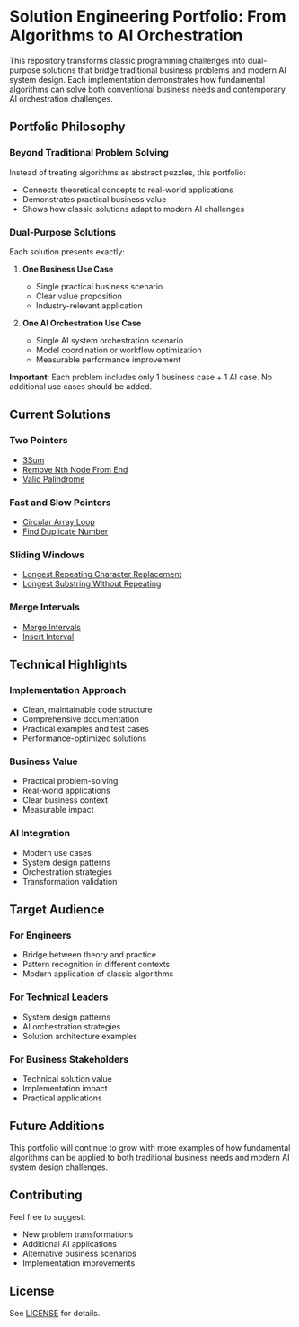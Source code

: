 # Solution Engineering Portfolio: From Algorithms to AI Orchestration

This repository transforms classic programming challenges into dual-purpose solutions that bridge traditional business problems and modern AI system design. Each implementation demonstrates how fundamental algorithms can solve both conventional business needs and contemporary AI orchestration challenges.

## Portfolio Philosophy

### Beyond Traditional Problem Solving
Instead of treating algorithms as abstract puzzles, this portfolio:
- Connects theoretical concepts to real-world applications
- Demonstrates practical business value
- Shows how classic solutions adapt to modern AI challenges

### Dual-Purpose Solutions
Each solution presents exactly:
1. **One Business Use Case**
   - Single practical business scenario
   - Clear value proposition
   - Industry-relevant application

2. **One AI Orchestration Use Case**
   - Single AI system orchestration scenario
   - Model coordination or workflow optimization
   - Measurable performance improvement

**Important**: Each problem includes only 1 business case + 1 AI case. No additional use cases should be added.

## Current Solutions

### Two Pointers
- [3Sum](./Two%20Pointers/3Sum)
- [Remove Nth Node From End](./Two%20Pointers/Remove-Nth-Node-From-End)
- [Valid Palindrome](./Two%20Pointers/Valid-Palindrome)

### Fast and Slow Pointers
- [Circular Array Loop](./Fast%20and%20Slow%20Pointers/Circular-Array-Loop)
- [Find Duplicate Number](./Fast%20and%20Slow%20Pointers/Find-Duplicate-Number)

### Sliding Windows
- [Longest Repeating Character Replacement](./Sliding%20Windows/Longest-Repeating-Character-Replacement)
- [Longest Substring Without Repeating](./Sliding%20Windows/Longest-Substring-Without-Repeating)

### Merge Intervals
- [Merge Intervals](./Merge%20Intervals/Merge-Intervals)
- [Insert Interval](./Merge%20Intervals/Insert-Interval)

## Technical Highlights

### Implementation Approach
- Clean, maintainable code structure
- Comprehensive documentation
- Practical examples and test cases
- Performance-optimized solutions

### Business Value
- Practical problem-solving
- Real-world applications
- Clear business context
- Measurable impact

### AI Integration
- Modern use cases
- System design patterns
- Orchestration strategies
- Transformation validation

## Target Audience

### For Engineers
- Bridge between theory and practice
- Pattern recognition in different contexts
- Modern application of classic algorithms

### For Technical Leaders
- System design patterns
- AI orchestration strategies
- Solution architecture examples

### For Business Stakeholders
- Technical solution value
- Implementation impact
- Practical applications

## Future Additions
This portfolio will continue to grow with more examples of how fundamental algorithms can be applied to both traditional business needs and modern AI system design challenges.

## Contributing
Feel free to suggest:
- New problem transformations
- Additional AI applications
- Alternative business scenarios
- Implementation improvements

## License
See [LICENSE](./LICENSE) for details.